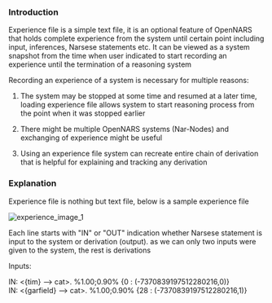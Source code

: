 ### Introduction

Experience file is a simple text file, it is an optional feature of OpenNARS that holds complete experience from the system until certain point including input, inferences, Narsese statements etc.  It can be viewed as a system snapshot from the time when user indicated to start recording an experience until the termination of a reasoning system 

Recording an experience of a system is necessary for multiple reasons:

1. The system may be stopped at some time and resumed at a later time, loading experience file allows system to start reasoning process from the point when it was stopped earlier

2. There might be multiple OpenNARS systems (Nar-Nodes) and exchanging of experience might be useful

3. Using an experience file system can recreate entire chain of derivation that is helpful for explaining and tracking any derivation

### Explanation

Experience file is nothing but text file, below is a sample experience file

![experience_image_1](https://user-images.githubusercontent.com/24262360/52545458-ac87ec00-2d85-11e9-90de-8b2f18da6e4a.png)

Each line starts with "IN" or "OUT" indication whether Narsese statement is input to the system or derivation (output).
as we can only two inputs were given to the system, the rest is derivations

Inputs:

IN: <{tim} --> cat>. %1.00;0.90% {0 : (-7370839197512280216,0)}<br/>
IN: <{garfield} --> cat>. %1.00;0.90% {28 : (-7370839197512280216,1)} 


